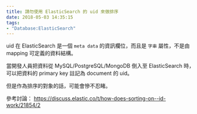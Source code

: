 ```yaml
---
title: 請勿使用 ElasticSearch 的 uid 來做排序
date: 2018-05-03 14:35:15
tags:
- "Database:ElasticSearch"
---
```


uid 在 ElasticSearch 是一個 `meta data` 的資訊欄位，而且是 `字串` 屬性，不是由 mapping 可定義的資料結構。

當開發人員把資料從 MySQL/PostgreSQL/MongoDB 倒入至 ElasticSearch 時，可以把資料的 primary key 註記為 document 的 uid。

但是作為排序的對象的話，可能會慘不忍睹。

參考討論： https://discuss.elastic.co/t/how-does-sorting-on--id-work/21854/2
